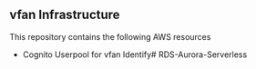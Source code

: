 ## vfan Infrastructure

This repository contains the following AWS resources

- Cognito Userpool for vfan Identify# RDS-Aurora-Serverless
